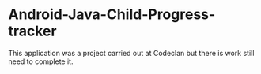 # Android-Java-Child-Progress-tracker

This application was a project carried out at Codeclan but there is work still need to complete it.
